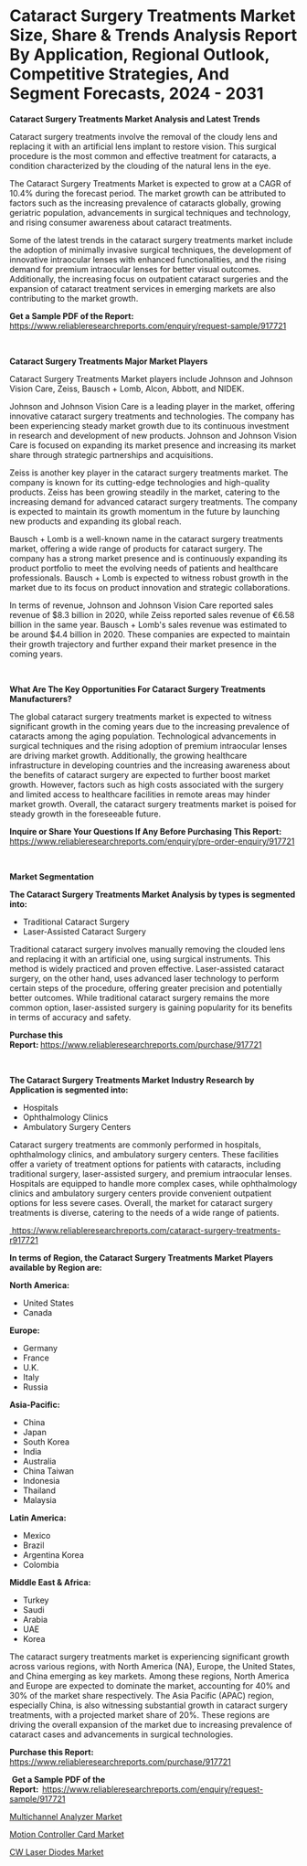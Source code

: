 <p><h1>Cataract Surgery Treatments Market Size, Share & Trends Analysis Report By Application, Regional Outlook, Competitive Strategies, And Segment Forecasts, 2024 - 2031</h1></p><p><strong>Cataract Surgery Treatments Market Analysis and Latest Trends</strong></p>
<p><p>Cataract surgery treatments involve the removal of the cloudy lens and replacing it with an artificial lens implant to restore vision. This surgical procedure is the most common and effective treatment for cataracts, a condition characterized by the clouding of the natural lens in the eye.</p><p>The Cataract Surgery Treatments Market is expected to grow at a CAGR of 10.4% during the forecast period. The market growth can be attributed to factors such as the increasing prevalence of cataracts globally, growing geriatric population, advancements in surgical techniques and technology, and rising consumer awareness about cataract treatments.</p><p>Some of the latest trends in the cataract surgery treatments market include the adoption of minimally invasive surgical techniques, the development of innovative intraocular lenses with enhanced functionalities, and the rising demand for premium intraocular lenses for better visual outcomes. Additionally, the increasing focus on outpatient cataract surgeries and the expansion of cataract treatment services in emerging markets are also contributing to the market growth.</p></p>
<p><strong>Get a Sample PDF of the Report:&nbsp;</strong> <a href="https://www.reliableresearchreports.com/enquiry/request-sample/917721">https://www.reliableresearchreports.com/enquiry/request-sample/917721</a></p>
<p>&nbsp;</p>
<p><strong>Cataract Surgery Treatments Major Market Players</strong></p>
<p><p>Cataract Surgery Treatments Market players include Johnson and Johnson Vision Care, Zeiss, Bausch + Lomb, Alcon, Abbott, and NIDEK. </p><p>Johnson and Johnson Vision Care is a leading player in the market, offering innovative cataract surgery treatments and technologies. The company has been experiencing steady market growth due to its continuous investment in research and development of new products. Johnson and Johnson Vision Care is focused on expanding its market presence and increasing its market share through strategic partnerships and acquisitions.</p><p>Zeiss is another key player in the cataract surgery treatments market. The company is known for its cutting-edge technologies and high-quality products. Zeiss has been growing steadily in the market, catering to the increasing demand for advanced cataract surgery treatments. The company is expected to maintain its growth momentum in the future by launching new products and expanding its global reach.</p><p>Bausch + Lomb is a well-known name in the cataract surgery treatments market, offering a wide range of products for cataract surgery. The company has a strong market presence and is continuously expanding its product portfolio to meet the evolving needs of patients and healthcare professionals. Bausch + Lomb is expected to witness robust growth in the market due to its focus on product innovation and strategic collaborations.</p><p>In terms of revenue, Johnson and Johnson Vision Care reported sales revenue of $8.3 billion in 2020, while Zeiss reported sales revenue of €6.58 billion in the same year. Bausch + Lomb's sales revenue was estimated to be around $4.4 billion in 2020. These companies are expected to maintain their growth trajectory and further expand their market presence in the coming years.</p></p>
<p>&nbsp;</p>
<p><strong>What Are The Key Opportunities For Cataract Surgery Treatments Manufacturers?</strong></p>
<p><p>The global cataract surgery treatments market is expected to witness significant growth in the coming years due to the increasing prevalence of cataracts among the aging population. Technological advancements in surgical techniques and the rising adoption of premium intraocular lenses are driving market growth. Additionally, the growing healthcare infrastructure in developing countries and the increasing awareness about the benefits of cataract surgery are expected to further boost market growth. However, factors such as high costs associated with the surgery and limited access to healthcare facilities in remote areas may hinder market growth. Overall, the cataract surgery treatments market is poised for steady growth in the foreseeable future.</p></p>
<p><strong>Inquire or Share Your Questions If Any Before Purchasing This Report:</strong> <a href="https://www.reliableresearchreports.com/enquiry/pre-order-enquiry/917721">https://www.reliableresearchreports.com/enquiry/pre-order-enquiry/917721</a></p>
<p>&nbsp;</p>
<p><strong>Market Segmentation</strong></p>
<p><strong>The Cataract Surgery Treatments Market Analysis by types is segmented into:</strong></p>
<p><ul><li>Traditional Cataract Surgery</li><li>Laser-Assisted Cataract Surgery</li></ul></p>
<p><p>Traditional cataract surgery involves manually removing the clouded lens and replacing it with an artificial one, using surgical instruments. This method is widely practiced and proven effective. Laser-assisted cataract surgery, on the other hand, uses advanced laser technology to perform certain steps of the procedure, offering greater precision and potentially better outcomes. While traditional cataract surgery remains the more common option, laser-assisted surgery is gaining popularity for its benefits in terms of accuracy and safety.</p></p>
<p><strong>Purchase this Report:&nbsp;</strong><a href="https://www.reliableresearchreports.com/purchase/917721">https://www.reliableresearchreports.com/purchase/917721</a></p>
<p>&nbsp;</p>
<p><strong>The Cataract Surgery Treatments Market Industry Research by Application is segmented into:</strong></p>
<p><ul><li>Hospitals</li><li>Ophthalmology Clinics</li><li>Ambulatory Surgery Centers</li></ul></p>
<p><p>Cataract surgery treatments are commonly performed in hospitals, ophthalmology clinics, and ambulatory surgery centers. These facilities offer a variety of treatment options for patients with cataracts, including traditional surgery, laser-assisted surgery, and premium intraocular lenses. Hospitals are equipped to handle more complex cases, while ophthalmology clinics and ambulatory surgery centers provide convenient outpatient options for less severe cases. Overall, the market for cataract surgery treatments is diverse, catering to the needs of a wide range of patients.</p></p>
<p><a href="https://www.reliableresearchreports.com/cataract-surgery-treatments-r917721">&nbsp;https://www.reliableresearchreports.com/cataract-surgery-treatments-r917721</a></p>
<p><strong>In terms of Region, the Cataract Surgery Treatments Market Players available by Region are:</strong></p>
<p>
    <p> <strong> North America: </strong>
        <ul>
            <li>United States</li>
            <li>Canada</li>
        </ul>
        </p> 
    <p> <strong> Europe: </strong>
        <ul>
            <li>Germany</li>
            <li>France</li>
            <li>U.K.</li>
            <li>Italy</li>
            <li>Russia</li>
        </ul>
        </p> 
    <p> <strong> Asia-Pacific: </strong>
        <ul>
            <li>China</li>
            <li>Japan</li>
            <li>South Korea</li>
            <li>India</li>
            <li>Australia</li>
            <li>China Taiwan</li>
            <li>Indonesia</li>
            <li>Thailand</li>
            <li>Malaysia</li>
        </ul>
        </p> 
    <p> <strong> Latin America: </strong>
        <ul>
            <li>Mexico</li>
            <li>Brazil</li>
            <li>Argentina Korea</li>
            <li>Colombia</li>
        </ul>
        </p> 
    <p> <strong> Middle East & Africa: </strong>
        <ul>
            <li>Turkey</li>
            <li>Saudi</li>
            <li>Arabia</li>
            <li>UAE</li>
            <li>Korea</li>
        </ul>
    </p>
    </p>
<p><p>The cataract surgery treatments market is experiencing significant growth across various regions, with North America (NA), Europe, the United States, and China emerging as key markets. Among these regions, North America and Europe are expected to dominate the market, accounting for 40% and 30% of the market share respectively. The Asia Pacific (APAC) region, especially China, is also witnessing substantial growth in cataract surgery treatments, with a projected market share of 20%. These regions are driving the overall expansion of the market due to increasing prevalence of cataract cases and advancements in surgical technologies.</p></p>
<p><strong>Purchase this Report: </strong><a href="https://www.reliableresearchreports.com/purchase/917721">https://www.reliableresearchreports.com/purchase/917721</a></p>
<p>&nbsp;<strong>Get a Sample PDF of the Report:&nbsp;&nbsp;</strong><a href="https://www.reliableresearchreports.com/enquiry/request-sample/917721">https://www.reliableresearchreports.com/enquiry/request-sample/917721</a></p>
<p><strong></strong></p>
<p><p><a href="https://www.linkedin.com/pulse/multichannel-analyzer-market-research-report-its-history-edrdc">Multichannel Analyzer Market</a></p><p><a href="https://www.linkedin.com/pulse/motion-controller-card-market-furnishes-information-share-huctf">Motion Controller Card Market</a></p><p><a href="https://www.linkedin.com/pulse/cw-laser-diodes-market-size-reveals-best-marketing-channels-t3qxf">CW Laser Diodes Market</a></p></p>